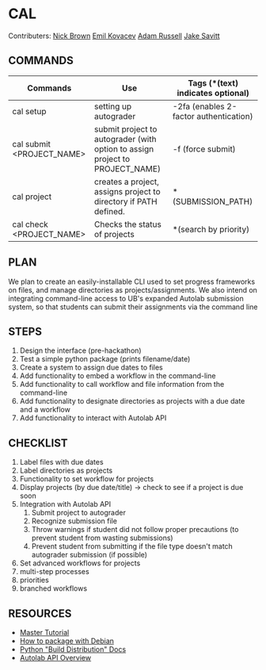 # CAL
Contributers: [Nick Brown](https://github.com/bicknrown) [Emil Kovacev](https://github.com/emilcovacev) [Adam Russell](https://github.com/russella26) [Jake Savitt](https://github.com/jakesavi)

## COMMANDS
| Commands                  | Use                                                                          | Tags (*(text) indicates optional)      |
|---------------------------|------------------------------------------------------------------------------|----------------------------------------|
| cal setup                 | setting up autograder                                                        | -2fa (enables 2-factor authentication) |
| cal submit <PROJECT_NAME> | submit project to autograder (with option to assign project to PROJECT_NAME) | -f (force submit)                      |
| cal project <PATH>        | creates a project, assigns project to directory if PATH defined.             | *(SUBMISSION_PATH)                     |
| cal check <PROJECT_NAME>  | Checks the status of projects                                                | *(search by priority)                  |

## PLAN
We plan to create an easily-installable CLI used to set progress frameworks on files, and manage directories as projects/assignments. We also intend on integrating command-line access to UB's expanded Autolab submission system, so that students can submit their assignments via the command line

## STEPS
1. Design the interface (pre-hackathon)
2. Test a simple python package (prints filename/date)
3. Create a system to assign due dates to files
4. Add functionality to embed a workflow in the command-line
5. Add functionality to call workflow and file information from the command-line
6. Add functionality to designate directories as projects with a due date and a workflow
7. Add functionality to interact with Autolab API

## CHECKLIST
1. Label files with due dates
2. Label directories as projects
3. Functionality to set workflow for projects
4. Display projects (by due date/title) → check to see if a project is due soon
5. Integration with Autolab API
   1. Submit project to autograder
   2. Recognize submission file
   3. Throw warnings if student did not follow proper precautions (to prevent student from wasting submissions)
   4. Prevent student from submitting if the file type doesn't match autograder submission (if possible)
6. Set advanced workflows for projects
7. multi-step processes
8. priorities
9. branched workflows

## RESOURCES
* [Master Tutorial](https://packaging.ubuntu.com/html/packaging-new-software.html)
* [How to package with Debian](https://wiki.debian.org/Packaging/Intro?action=show&redirect=IntroDebianPackaging)
* [Python "Build Distribution" Docs](https://docs.python.org/3.1/distutils/builtdist.html)
* [Autolab API Overview](https://docs.autolabproject.com/api-overview/)
